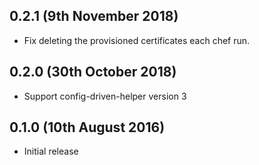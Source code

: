## 0.2.1 (9th November 2018)

  * Fix deleting the provisioned certificates each chef run.

## 0.2.0 (30th October 2018)

  * Support config-driven-helper version 3

## 0.1.0 (10th August 2016)

  * Initial release
